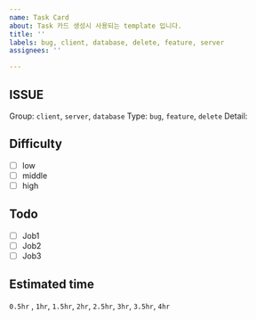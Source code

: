 ```yaml
---
name: Task Card
about: Task 카드 생성시 사용되는 template 입니다.
title: ''
labels: bug, client, database, delete, feature, server
assignees: ''

---
```


## ISSUE
Group: `client`, `server`, `database`
Type: `bug`, `feature`, `delete`
Detail: 

## Difficulty
* [ ] low
* [ ] middle  
* [ ] high

## Todo
* [ ] Job1
* [ ] Job2
* [ ] Job3

## Estimated time
`0.5hr` , `1hr`, `1.5hr`, `2hr`, `2.5hr`, `3hr`, `3.5hr`, `4hr`
